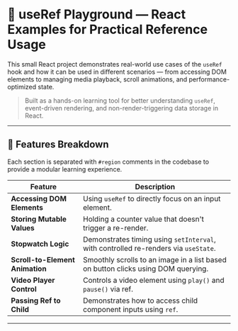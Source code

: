 # 🎯 useRef Playground — React Examples for Practical Reference Usage

This small React project demonstrates real-world use cases of the `useRef` hook and how it can be used in different scenarios — from accessing DOM elements to managing media playback, scroll animations, and performance-optimized state.

> Built as a hands-on learning tool for better understanding `useRef`, event-driven rendering, and non-render-triggering data storage in React.

---


## 📂 Features Breakdown

Each section is separated with `#region` comments in the codebase to provide a modular learning experience.

| Feature | Description |
|--------|-------------|
| **Accessing DOM Elements** | Using `useRef` to directly focus on an input element. |
| **Storing Mutable Values** | Holding a counter value that doesn't trigger a re-render. |
| **Stopwatch Logic** | Demonstrates timing using `setInterval`, with controlled re-renders via `useState`. |
| **Scroll-to-Element Animation** | Smoothly scrolls to an image in a list based on button clicks using DOM querying. |
| **Video Player Control** | Controls a video element using `play()` and `pause()` via ref. |
| **Passing Ref to Child** | Demonstrates how to access child component inputs using `ref`. |

---